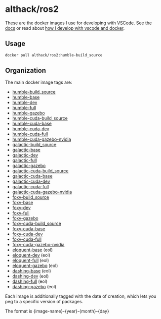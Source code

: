 # althack/ros2

These are the docker images I use for developing with [VSCode](https://code.visualstudio.com/).
See [the docs](https://athackst.github.io/dockerfiles) or read about  [how I develop with vscode and docker](https://www.allisonthackston.com/articles/docker_development.html).

## Usage

```bash
docker pull althack/ros2:humble-build_source
```

## Organization

The main docker image tags are:

* [humble-build_source](https://github.com/athackst/dockerfiles/blob/main/ros2/humble.Dockerfile)
* [humble-base](https://github.com/athackst/dockerfiles/blob/main/ros2/humble.Dockerfile)
* [humble-dev](https://github.com/athackst/dockerfiles/blob/main/ros2/humble.Dockerfile)
* [humble-full](https://github.com/athackst/dockerfiles/blob/main/ros2/humble.Dockerfile)
* [humble-gazebo](https://github.com/athackst/dockerfiles/blob/main/ros2/humble.Dockerfile)
* [humble-cuda-build_source](https://github.com/athackst/dockerfiles/blob/main/ros2/humble-cuda.Dockerfile)
* [humble-cuda-base](https://github.com/athackst/dockerfiles/blob/main/ros2/humble-cuda.Dockerfile)
* [humble-cuda-dev](https://github.com/athackst/dockerfiles/blob/main/ros2/humble-cuda.Dockerfile)
* [humble-cuda-full](https://github.com/athackst/dockerfiles/blob/main/ros2/humble-cuda.Dockerfile)
* [humble-cuda-gazebo-nvidia](https://github.com/athackst/dockerfiles/blob/main/ros2/humble-cuda.Dockerfile)
* [galactic-build_source](https://github.com/athackst/dockerfiles/blob/main/ros2/galactic.Dockerfile)
* [galactic-base](https://github.com/athackst/dockerfiles/blob/main/ros2/galactic.Dockerfile)
* [galactic-dev](https://github.com/athackst/dockerfiles/blob/main/ros2/galactic.Dockerfile)
* [galactic-full](https://github.com/athackst/dockerfiles/blob/main/ros2/galactic.Dockerfile)
* [galactic-gazebo](https://github.com/athackst/dockerfiles/blob/main/ros2/galactic.Dockerfile)
* [galactic-cuda-build_source](https://github.com/athackst/dockerfiles/blob/main/ros2/galactic-cuda.Dockerfile)
* [galactic-cuda-base](https://github.com/athackst/dockerfiles/blob/main/ros2/galactic-cuda.Dockerfile)
* [galactic-cuda-dev](https://github.com/athackst/dockerfiles/blob/main/ros2/galactic-cuda.Dockerfile)
* [galactic-cuda-full](https://github.com/athackst/dockerfiles/blob/main/ros2/galactic-cuda.Dockerfile)
* [galactic-cuda-gazebo-nvidia](https://github.com/athackst/dockerfiles/blob/main/ros2/galactic-cuda.Dockerfile)
* [foxy-build_source](https://github.com/athackst/dockerfiles/blob/main/ros2/foxy.Dockerfile)
* [foxy-base](https://github.com/athackst/dockerfiles/blob/main/ros2/foxy.Dockerfile)
* [foxy-dev](https://github.com/athackst/dockerfiles/blob/main/ros2/foxy.Dockerfile)
* [foxy-full](https://github.com/athackst/dockerfiles/blob/main/ros2/foxy.Dockerfile)
* [foxy-gazebo](https://github.com/athackst/dockerfiles/blob/main/ros2/foxy.Dockerfile)
* [foxy-cuda-build_source](https://github.com/athackst/dockerfiles/blob/main/ros2/foxy-cuda.Dockerfile)
* [foxy-cuda-base](https://github.com/athackst/dockerfiles/blob/main/ros2/foxy-cuda.Dockerfile)
* [foxy-cuda-dev](https://github.com/athackst/dockerfiles/blob/main/ros2/foxy-cuda.Dockerfile)
* [foxy-cuda-full](https://github.com/athackst/dockerfiles/blob/main/ros2/foxy-cuda.Dockerfile)
* [foxy-cuda-gazebo-nvidia](https://github.com/athackst/dockerfiles/blob/main/ros2/foxy-cuda.Dockerfile)
* [eloquent-base](https://github.com/athackst/dockerfiles/blob/main/ros2/eloquent.Dockerfile) (eol)
* [eloquent-dev](https://github.com/athackst/dockerfiles/blob/main/ros2/eloquent.Dockerfile) (eol)
* [eloquent-full](https://github.com/athackst/dockerfiles/blob/main/ros2/eloquent.Dockerfile) (eol)
* [eloquent-gazebo](https://github.com/athackst/dockerfiles/blob/main/ros2/eloquent.Dockerfile) (eol)
* [dashing-base](https://github.com/athackst/dockerfiles/blob/main/ros2/dashing.Dockerfile) (eol)
* [dashing-dev](https://github.com/athackst/dockerfiles/blob/main/ros2/dashing.Dockerfile) (eol)
* [dashing-full](https://github.com/athackst/dockerfiles/blob/main/ros2/dashing.Dockerfile) (eol)
* [dashing-gazebo](https://github.com/athackst/dockerfiles/blob/main/ros2/dashing.Dockerfile) (eol)

Each image is additionally tagged with the date of creation, which lets you peg to a specific version of packages.

The format is {image-name}-{year}-{month}-{day}